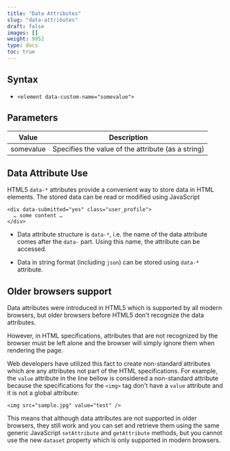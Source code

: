 ```yaml
---
title: "Data Attributes"
slug: "data-attributes"
draft: false
images: []
weight: 9952
type: docs
toc: true
---
```


## Syntax
- `<element data-custom-name="somevalue">`

## Parameters
| Value | Description |
| ------ | ------ |
| somevalue   | Specifies the value of the attribute (as a string)   |

## Data Attribute Use
HTML5 `data-*` attributes provide a convenient way to store data in HTML elements. The stored data can be read or modified using JavaScript

    <div data-submitted="yes" class="user_profile">
      … some content …
    </div>

 - Data attribute structure is `data-*`, i.e. the name of the data attribute comes after the `data-` part. Using this name, the attribute can be accessed.

- Data in string format (including `json`) can be stored using `data-*` attribute. 



## Older browsers support
Data attributes were introduced in HTML5 which is supported by all modern browsers, but older browsers before HTML5 don't recognize the data attributes.

However, in HTML specifications, attributes that are not recognized by the browser must be left alone and the browser will simply ignore them when rendering the page.

Web developers have utilized this fact to create non-standard attributes which are any attributes not part of the HTML specifications. For example, the `value` attribute in the line bellow is considered a non-standard attribute because the specifications for the `<img>` tag don't have a `value` attribute and it is not a global attribute:

    <img src="sample.jpg" value="test" />

This means that although data attributes are not supported in older browsers, they still work and you can set and retrieve them using the same generic JavaScript `setAttribute` and `getAttribute` methods, but you cannot use the new `dataset` property which is only supported in modern browsers.

